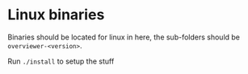 # Linux binaries

Binaries should be located for linux in here, the sub-folders should be `overviewer-<version>`.

Run `./install` to setup the stuff
